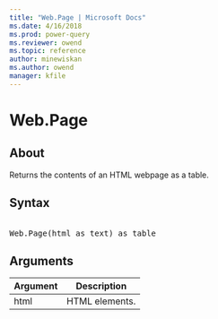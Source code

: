 ```yaml
---
title: "Web.Page | Microsoft Docs"
ms.date: 4/16/2018
ms.prod: power-query
ms.reviewer: owend
ms.topic: reference
author: minewiskan
ms.author: owend
manager: kfile
---
```

# Web.Page

  
## About  
Returns the contents of an HTML webpage as a table.  
  
## Syntax

<pre> 
Web.Page(html as text) as table  
</pre> 
  
## Arguments  
  
|Argument|Description|  
|------------|---------------|  
|html|HTML elements.|  
  
